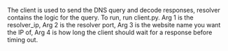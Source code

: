 The client is used to send the DNS query and decode responses, resolver contains the logic for the query. To run, run client.py. Arg 1 is the resolver_ip, Arg 2 is the resolver port, Arg 3 is the website name you want the IP of, Arg 4 is how long the client should wait for a response before timing out.
